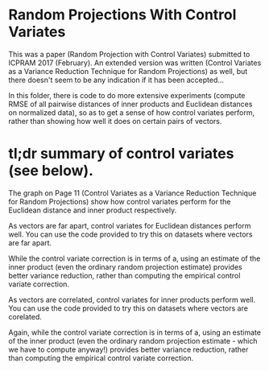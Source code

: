 # Random Projections With Control Variates

This was a paper (Random Projection with Control Variates) submitted to ICPRAM 2017 (February). An extended version was written (Control Variates as a Variance Reduction Technique for Random Projections) as well, but there doesn't seem to be any indication if it has been accepted...

In this folder, there is code to do more extensive experiments (compute RMSE of all pairwise distances of inner products and Euclidean distances on normalized data), so as to get a sense of how control variates perform, rather than showing how well it does on certain pairs of vectors.

# tl;dr summary of control variates (see below).

The graph on Page 11 (Control Variates as a Variance Reduction Technique for Random Projections) show how control variates perform for the Euclidean distance and inner product respectively.

As vectors are far apart, control variates for Euclidean distances perform well. You can use the code provided to try this on datasets where vectors are far apart.

While the control variate correction is in terms of a, using an estimate of the inner product (even the ordinary random projection estimate) provides better variance reduction, rather than computing the empirical control variate correction.

As vectors are correlated, control variates for inner products perform well. You can use the code provided to try this on datasets where vectors are corelated. 

Again, while the control variate correction is in terms of a, using an estimate of the inner product (even the ordinary random projection estimate - which we have to compute anyway!) provides better variance reduction, rather than computing the empirical control variate correction.




